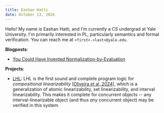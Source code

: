 ```yaml
---
title: Eashan Hatti
date: October 13, 2024
---
```


Hello! My name is Eashan Hatti, and I'm currently a CS undergrad at Yale University. I'm primarily interested in PL, particularly semantics and formal verification. You can reach me at `<first>.<last>@yale.edu`.

**Blogposts**:

- [You Could Have Invented Normalization-by-Evaluation](blog/nbe.html)

**Projects**:

- [LHL](https://github.com/ehatti/LHL): LHL is the first sound and complete program logic for _compositional linearizability_ [[Oliveira et al, 2024](https://flint.cs.yale.edu/flint/publications/ctlinear-jacm.pdf)], which is a generalization of atomic linearizability, set linearizability, and interval linearizability. This makes it complete for concurrent objects -- any interval-linearizable object (and thus _any_ concurrent object) may be verified in this system.